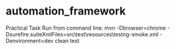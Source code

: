 # automation_framework
Practical Task
Run from command line: mvn -Dbrowser=chrome -Dsurefire.suiteXmlFiles=src\test\resources\testng-smoke.xml -Denvironment=dev clean test